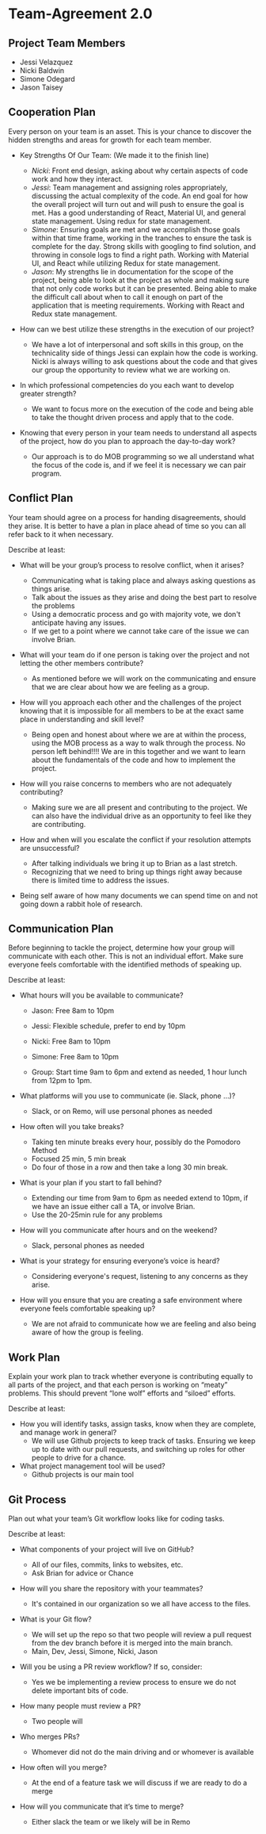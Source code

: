 # Team-Agreement 2.0

## Project Team Members

- Jessi Velazquez
- Nicki Baldwin
- Simone Odegard
- Jason Taisey

## Cooperation Plan

Every person on your team is an asset. This is your chance to discover the hidden strengths and areas for growth for each team member.

- Key Strengths Of Our Team: (We made it to the finish line)
  - *Nicki*: Front end design, asking about why certain aspects of code work and how they interact.
  - *Jessi*: Team management and assigning roles appropriately, discussing the actual complexity of the code. An end goal for how the overall project will turn out and will push to ensure the goal is met. Has a good understanding of React, Material UI, and general state management. Using redux for state management. 
  - *Simone*: Ensuring goals are met and we accomplish those goals within that time frame, working in the tranches to ensure the task is complete for the day. Strong skills with googling to find solution, and throwing in console logs to find a right path. Working with Material UI, and React while utilizing Redux for state management.
  - *Jason*: My strengths lie in documentation for the scope of the project, being able to look at the project as whole and making sure that not only code works but it can be presented. Being able to make the difficult call about when to call it enough on part of the application that is meeting requirements. Working with React and Redux state management.

- How can we best utilize these strengths in the execution of our project?
  - We have a lot of interpersonal and soft skills in this group, on the technicality side of things Jessi can explain how the code is working. Nicki is always willing to ask questions about the code and that gives our group the opportunity to review what we are working on.

- In which professional competencies do you each want to develop greater strength?
  - We want to focus more on the execution of the code and being able to take the thought driven process and apply that to the code.

- Knowing that every person in your team needs to understand all aspects of the project, how do you plan to approach the day-to-day work?
  - Our approach is to do MOB programming so we all understand what the focus of the code is, and if we feel it is necessary we can pair program.

## Conflict Plan

Your team should agree on a process for handing disagreements, should they arise. It is better to have a plan in place ahead of time so you can all refer back to it when necessary.

Describe at least:

- What will be your group’s process to resolve conflict, when it arises?
  - Communicating what is taking place and always asking questions as things arise.
  - Talk about the issues as they arise and doing the best part to resolve the problems
  - Using a democratic process and go with majority vote, we don't anticipate having any issues.
  - If we get to a point where we cannot take care of the issue we can involve Brian.

- What will your team do if one person is taking over the project and not letting the other members contribute?
  - As mentioned before we will work on the communicating and ensure that we are clear about how we are feeling as a group.

- How will you approach each other and the challenges of the project knowing that it is impossible for all members to be at the exact same place in understanding and skill level?
  - Being open and honest about where we are at within the process, using the MOB process as a way to walk through the process. No person left behind!!!! We are in this together and we want to learn about the fundamentals of the code and how to implement the project.

- How will you raise concerns to members who are not adequately contributing?
  - Making sure we are all present and contributing to the project. We can also have the individual drive as an opportunity to feel like they are contributing.

- How and when will you escalate the conflict if your resolution attempts are unsuccessful?
  - After talking individuals we bring it up to Brian as a last stretch.
  - Recognizing that we need to bring up things right away because there is limited time to address the issues.

- Being self aware of how many documents we can spend time on and not going down a rabbit hole of research.

## Communication Plan

Before beginning to tackle the project, determine how your group will communicate with each other. This is not an individual effort. Make sure everyone feels comfortable with the identified methods of speaking up.

Describe at least:

- What hours will you be available to communicate?
  - Jason: Free 8am to 10pm
  - Jessi: Flexible schedule, prefer to end by 10pm
  - Nicki: Free 8am to 10pm
  - Simone: Free 8am to 10pm

  - Group: Start time 9am to 6pm and extend as needed, 1 hour lunch from 12pm to 1pm.

- What platforms will you use to communicate (ie. Slack, phone …)?
  - Slack, or on Remo, will use personal phones as needed

- How often will you take breaks?
  - Taking ten minute breaks every hour, possibly do the Pomodoro Method
  - Focused 25 min, 5 min break
  - Do four of those in a row and then take a long 30 min break.

- What is your plan if you start to fall behind?
  - Extending our time from 9am to 6pm as needed extend to 10pm, if we have an issue either call a TA, or involve Brian.
  - Use the 20-25min rule for any problems

- How will you communicate after hours and on the weekend?
  - Slack, personal phones as needed

- What is your strategy for ensuring everyone’s voice is heard?
  - Considering everyone's request, listening to any concerns as they arise.

- How will you ensure that you are creating a safe environment where everyone feels comfortable speaking up?
  - We are not afraid to communicate how we are feeling and also being aware of how the group is feeling.

## Work Plan

Explain your work plan to track whether everyone is contributing equally to all parts of the project, and that each person is working on “meaty” problems. This should prevent “lone wolf” efforts and “siloed” efforts.

Describe at least:

- How you will identify tasks, assign tasks, know when they are complete, and manage work in general?
  - We will use Github projects to keep track of tasks. Ensuring we keep up to date with our pull requests, and switching up roles for other people to drive for a chance.
- What project management tool will be used?
  - Github projects is our main tool

## Git Process

Plan out what your team’s Git workflow looks like for coding tasks.

Describe at least:

- What components of your project will live on GitHub?
  
  - All of our files, commits, links to websites, etc.
  - Ask Brian for advice or Chance

- How will you share the repository with your teammates?
  - It's contained in our organization so we all have access to the files.

- What is your Git flow?
  - We will set up the repo so that two people will review a pull request from the dev branch before it is merged into the main branch.
  - Main, Dev, Jessi, Simone, Nicki, Jason

- Will you be using a PR review workflow? If so, consider:
  - Yes we be implementing a review process to ensure we do not delete important bits of code.

- How many people must review a PR?
  - Two people will

- Who merges PRs?
  - Whomever did not do the main driving and or whomever is available

- How often will you merge?
  - At the end of a feature task we will discuss if we are ready to do a merge

- How will you communicate that it’s time to merge?
  - Either slack the team or we likely will be in Remo
